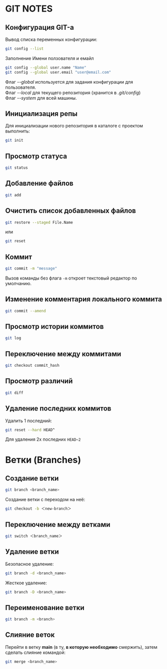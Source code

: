 # GIT NOTES

## Конфигурация GIT-а

Вывод списка переменных конфигурации:
```sh
git config --list
```

Заполнение Имени ползователя и емайл
```sh
git config --global user.name "Name"
git config --global user.email "user@email.com"
```

Флаг *--global* используется для задания конфигурации для пользователя.  
Флаг *--local* для текущего репозитория (хранится в *.git/config*)  
Флаг *--system* для всей машины.

## Инициализация репы

Для инициализации нового репозитория в каталоге с проектом выполнить:
```sh
git init
```

## Просмотр статуса

```sh
git status
```

## Добавление файлов

```sh
git add
```

## Очистить список добавленных файлов

```sh
git restore --staged File.Name
```
или

```sh
git reset
```

## Коммит

```sh
git commit -m "message"
```
Вызов команды без флага `-m` откроет текстовый редактор по умолчанию.

## Изменение комментария локального коммита

```sh
git commit --amend
```

## Просмотр истории коммитов

```sh
git log
```

## Переключение между коммитами

```sh
git checkout commit_hash
```

## Просмотр различий

```sh
git diff
```

## Удаление последних коммитов

Удалить 1 последний:
```sh
git reset --hard HEAD^
```
Для удаления 2х последних `HEAD~2`


# Ветки (Branches)

## Создание ветки

```sh
git branch <branch_name>
```

Создание ветки с переходом на неё:
```sh
git checkout -b ＜new-branch＞
```

## Переключение между ветками

```sh
git switch ＜branch_name＞
```

## Удаление ветки

Безопасное удаление:
```sh
git branch -d <branch_name>
```
Жесткое удаление:
```sh
git branch -D <branch_name>
```

## Переименование ветки

```sh
git branch -m <branch>
```

## Слияние веток

Перейти в ветку **main** (в ту, **в которую необходимо** смержить), затем сделать слияние командой:
```sh
git merge <branch_name>
```
